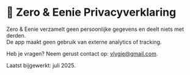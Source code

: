 # 📜 Zero & Eenie Privacyverklaring

Zero & Eenie verzamelt geen persoonlijke gegevens en deelt niets met derden.    
De app maakt geen gebruik van externe analytics of tracking.  

Heb je vragen? Neem gerust contact op: [vlygje@gmail.com](mailto:vlygje@gmail.com).

Laatst bijgewerkt: juli 2025.
